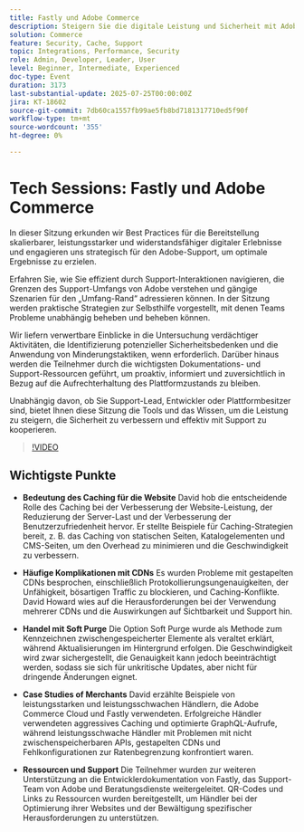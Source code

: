 ```yaml
---
title: Fastly und Adobe Commerce
description: Steigern Sie die digitale Leistung und Sicherheit mit Adobe-Support-Strategien, Tipps zum Caching und Self-Service-Tools für skalierbaren Erfolg.**
solution: Commerce
feature: Security, Cache, Support
topic: Integrations, Performance, Security
role: Admin, Developer, Leader, User
level: Beginner, Intermediate, Experienced
doc-type: Event
duration: 3173
last-substantial-update: 2025-07-25T00:00:00Z
jira: KT-18602
source-git-commit: 7db60ca1557fb99ae5fb8bd7181317710ed5f90f
workflow-type: tm+mt
source-wordcount: '355'
ht-degree: 0%

---
```



# Tech Sessions: Fastly und Adobe Commerce

In dieser Sitzung erkunden wir Best Practices für die Bereitstellung skalierbarer, leistungsstarker und widerstandsfähiger digitaler Erlebnisse und engagieren uns strategisch für den Adobe-Support, um optimale Ergebnisse zu erzielen.

Erfahren Sie, wie Sie effizient durch Support-Interaktionen navigieren, die Grenzen des Support-Umfangs von Adobe verstehen und gängige Szenarien für den „Umfang-Rand“ adressieren können. In der Sitzung werden praktische Strategien zur Selbsthilfe vorgestellt, mit denen Teams Probleme unabhängig beheben und beheben können.

Wir liefern verwertbare Einblicke in die Untersuchung verdächtiger Aktivitäten, die Identifizierung potenzieller Sicherheitsbedenken und die Anwendung von Minderungstaktiken, wenn erforderlich. Darüber hinaus werden die Teilnehmer durch die wichtigsten Dokumentations- und Support-Ressourcen geführt, um proaktiv, informiert und zuversichtlich in Bezug auf die Aufrechterhaltung des Plattformzustands zu bleiben.

Unabhängig davon, ob Sie Support-Lead, Entwickler oder Plattformbesitzer sind, bietet Ihnen diese Sitzung die Tools und das Wissen, um die Leistung zu steigern, die Sicherheit zu verbessern und effektiv mit Support zu kooperieren.

>[!VIDEO](https://video.tv.adobe.com/v/3469841/?learn=on&enablevpops)

## Wichtigste Punkte

* **Bedeutung des Caching für die Website** David hob die entscheidende Rolle des Caching bei der Verbesserung der Website-Leistung, der Reduzierung der Server-Last und der Verbesserung der Benutzerzufriedenheit hervor. Er stellte Beispiele für Caching-Strategien bereit, z. B. das Caching von statischen Seiten, Katalogelementen und CMS-Seiten, um den Overhead zu minimieren und die Geschwindigkeit zu verbessern.

* **Häufige Komplikationen mit CDNs** Es wurden Probleme mit gestapelten CDNs besprochen, einschließlich Protokollierungsungenauigkeiten, der Unfähigkeit, bösartigen Traffic zu blockieren, und Caching-Konflikte. David Howard wies auf die Herausforderungen bei der Verwendung mehrerer CDNs und die Auswirkungen auf Sichtbarkeit und Support hin.

* **Handel mit Soft Purge** Die Option Soft Purge wurde als Methode zum Kennzeichnen zwischengespeicherter Elemente als veraltet erklärt, während Aktualisierungen im Hintergrund erfolgen. Die Geschwindigkeit wird zwar sichergestellt, die Genauigkeit kann jedoch beeinträchtigt werden, sodass sie sich für unkritische Updates, aber nicht für dringende Änderungen eignet.

* **Case Studies of Merchants** David erzählte Beispiele von leistungsstarken und leistungsschwachen Händlern, die Adobe Commerce Cloud und Fastly verwendeten. Erfolgreiche Händler verwendeten aggressives Caching und optimierte GraphQL-Aufrufe, während leistungsschwache Händler mit Problemen mit nicht zwischenspeicherbaren APIs, gestapelten CDNs und Fehlkonfigurationen zur Ratenbegrenzung konfrontiert waren.

* **Ressourcen und Support** Die Teilnehmer wurden zur weiteren Unterstützung an die Entwicklerdokumentation von Fastly, das Support-Team von Adobe und Beratungsdienste weitergeleitet. QR-Codes und Links zu Ressourcen wurden bereitgestellt, um Händler bei der Optimierung ihrer Websites und der Bewältigung spezifischer Herausforderungen zu unterstützen.
